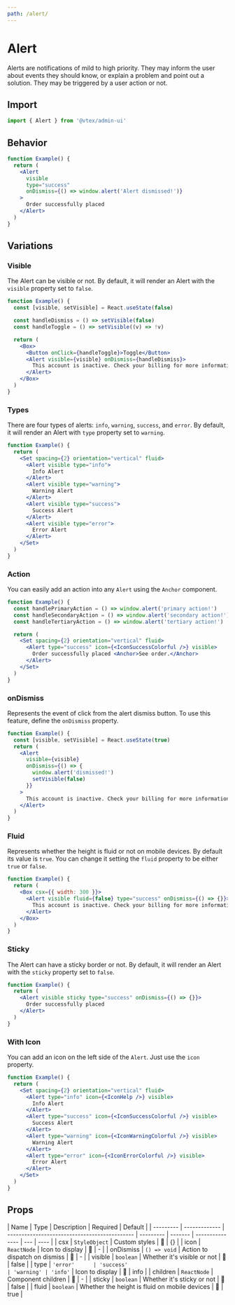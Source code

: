 ```yaml
---
path: /alert/
---
```


# Alert

Alerts are notifications of mild to high priority. They may inform the user about events they should know, or explain a problem and point out a solution. They may be triggered by a user action or not.

## Import

```jsx isStatic
import { Alert } from '@vtex/admin-ui'
```

## Behavior

```jsx
function Example() {
  return (
    <Alert
      visible
      type="success"
      onDismiss={() => window.alert('Alert dismissed!')}
    >
      Order successfully placed
    </Alert>
  )
}
```

## Variations

### Visible

The Alert can be visible or not. By default, it will render an Alert with the `visible` property set to `false`.

```jsx
function Example() {
  const [visible, setVisible] = React.useState(false)

  const handleDismiss = () => setVisible(false)
  const handleToggle = () => setVisible((v) => !v)

  return (
    <Box>
      <Button onClick={handleToggle}>Toggle</Button>
      <Alert visible={visible} onDismiss={handleDismiss}>
        This account is inactive. Check your billing for more information.
      </Alert>
    </Box>
  )
}
```

### Types

There are four types of alerts: `info`, `warning`, `success`, and `error`. By default, it will render an Alert with `type` property set to `warning`.

```jsx
function Example() {
  return (
    <Set spacing={2} orientation="vertical" fluid>
      <Alert visible type="info">
        Info Alert
      </Alert>
      <Alert visible type="warning">
        Warning Alert
      </Alert>
      <Alert visible type="success">
        Success Alert
      </Alert>
      <Alert visible type="error">
        Error Alert
      </Alert>
    </Set>
  )
}
```

### Action

You can easily add an action into any `Alert` using the `Anchor` component.

```jsx
function Example() {
  const handlePrimaryAction = () => window.alert('primary action!')
  const handleSecondaryAction = () => window.alert('secondary action!')
  const handleTertiaryAction = () => window.alert('tertiary action!')

  return (
    <Set spacing={2} orientation="vertical" fluid>
      <Alert type="success" icon={<IconSuccessColorful />} visible>
        Order successfully placed <Anchor>See order.</Anchor>
      </Alert>
    </Set>
  )
}
```

### onDismiss

Represents the event of click from the alert dismiss button. To use this feature, define the `onDismiss` property.

```jsx
function Example() {
  const [visible, setVisible] = React.useState(true)
  return (
    <Alert
      visible={visible}
      onDismiss={() => {
        window.alert('dismissed!')
        setVisible(false)
      }}
    >
      This account is inactive. Check your billing for more information.
    </Alert>
  )
}
```

### Fluid

Represents whether the height is fluid or not on mobile devices. By default its value is `true`. You can change it setting the `fluid` property to be either `true` or `false`.

```jsx
function Example() {
  return (
    <Box csx={{ width: 300 }}>
      <Alert visible fluid={false} type="success" onDismiss={() => {}}>
        This account is inactive. Check your billing for more information.
      </Alert>
    </Box>
  )
}
```

### Sticky

The Alert can have a sticky border or not. By default, it will render an Alert with the `sticky` property set to `false`.

```jsx
function Example() {
  return (
    <Alert visible sticky type="success" onDismiss={() => {}}>
      Order successfully placed
    </Alert>
  )
}
```

### With Icon

You can add an icon on the left side of the `Alert`. Just use the `icon` property.

```jsx
function Example() {
  return (
    <Set spacing={2} orientation="vertical" fluid>
      <Alert type="info" icon={<IconHelp />} visible>
        Info Alert
      </Alert>
      <Alert type="success" icon={<IconSuccessColorful />} visible>
        Success Alert
      </Alert>
      <Alert type="warning" icon={<IconWarningColorful />} visible>
        Warning Alert
      </Alert>
      <Alert type="error" icon={<IconErrorColorful />} visible>
        Error Alert
      </Alert>
    </Set>
  )
}
```

## Props

| Name      | Type          | Description                                   | Required  | Default |
| --------- | ------------- | --------------------------------------------- | --------- | ------- | --------------- | --- | ---- |
| csx       | `StyleObject` | Custom styles                                 | 🚫        | {}      |
| icon      | `ReactNode`   | Icon to display                               | 🚫        | -       |
| onDismiss | `() => void`  | Action to dispatch on dismiss                 | 🚫        | -       |
| visible   | `boolean`     | Whether it's visible or not                   | 🚫        | false   |
| type      | `'error'      | 'success'                                     | 'warning' | 'info'` | Icon to display | 🚫  | info |
| children  | `ReactNode`   | Component children                            | 🚫        | -       |
| sticky    | `boolean`     | Whether it's sticky or not                    | 🚫        | false   |
| fluid     | `boolean`     | Whether the height is fluid on mobile devices | 🚫        | true    |
